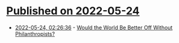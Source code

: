 # [Published on 2022-05-24](index.md)

* [2022-05-24, 02:26:36](https://news.ycombinator.com/item?id=31487351) - [Would the World Be Better Off Without Philanthropists?](https://www.newyorker.com/magazine/2022/05/30/would-the-world-be-better-off-without-philanthropists-paul-vallely-emma-saunders-hastings)
